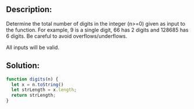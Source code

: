 ## Description:

Determine the total number of digits in the integer (n>=0) given as input to the function. For example, 9 is a single digit, 66 has 2 digits and 128685 has 6 digits. Be careful to avoid overflows/underflows.

All inputs will be valid.


 ## Solution:
 
```javascript
function digits(n) {
  let x = n.toString()
  let strLength = x.length;
  return strLength;
}
```